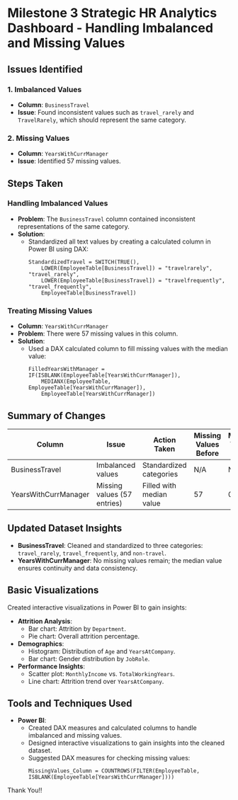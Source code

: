 # Milestone 3 Strategic HR Analytics Dashboard - Handling Imbalanced and Missing Values



## Issues Identified

### 1. Imbalanced Values
- **Column**: `BusinessTravel`
- **Issue**: Found inconsistent values such as `travel_rarely` and `TravelRarely`, which should represent the same category.

### 2. Missing Values
- **Column**: `YearsWithCurrManager`
- **Issue**: Identified 57 missing values.

## Steps Taken

### Handling Imbalanced Values
- **Problem**: The `BusinessTravel` column contained inconsistent representations of the same category.
- **Solution**:
  - Standardized all text values by creating a calculated column in Power BI using DAX:
    ```DAX
    StandardizedTravel = SWITCH(TRUE(),
        LOWER(EmployeeTable[BusinessTravel]) = "travelrarely", "travel_rarely",
        LOWER(EmployeeTable[BusinessTravel]) = "travelfrequently", "travel_frequently",
        EmployeeTable[BusinessTravel])
    ```


### Treating Missing Values
- **Column**: `YearsWithCurrManager`
- **Problem**: There were 57 missing values in this column.
- **Solution**:
  - Used a DAX calculated column to fill missing values with the median value:
    ```DAX
    FilledYearsWithManager = IF(ISBLANK(EmployeeTable[YearsWithCurrManager]),
        MEDIANX(EmployeeTable, EmployeeTable[YearsWithCurrManager]),
        EmployeeTable[YearsWithCurrManager])
    ```

## Summary of Changes

| Column               | Issue                         | Action Taken                    | Missing Values Before | Missing Values After |
|----------------------|-------------------------------|----------------------------------|-----------------------|----------------------|
| BusinessTravel       | Imbalanced values            | Standardized categories         | N/A                   | N/A                  |
| YearsWithCurrManager | Missing values (57 entries)  | Filled with median value        | 57                    | 0                    |


## Updated Dataset Insights
- **BusinessTravel**: Cleaned and standardized to three categories: `travel_rarely`, `travel_frequently`, and `non-travel`.
- **YearsWithCurrManager**: No missing values remain; the median value ensures continuity and data consistency.

## Basic Visualizations
Created interactive visualizations in Power BI to gain insights:

- **Attrition Analysis**:
  - Bar chart: Attrition by `Department`.
  - Pie chart: Overall attrition percentage.
- **Demographics**:
  - Histogram: Distribution of `Age` and `YearsAtCompany`.
  - Bar chart: Gender distribution by `JobRole`.
- **Performance Insights**:
  - Scatter plot: `MonthlyIncome` vs. `TotalWorkingYears`.
  - Line chart: Attrition trend over `YearsAtCompany`.


## Tools and Techniques Used
- **Power BI**:
  - Created DAX measures and calculated columns to handle imbalanced and missing values.
  - Designed interactive visualizations to gain insights into the cleaned dataset.
  - Suggested DAX measures for checking missing values:
    ```DAX
    MissingValues_Column = COUNTROWS(FILTER(EmployeeTable, ISBLANK(EmployeeTable[YearsWithCurrManager])))
    ```

Thank You!!
